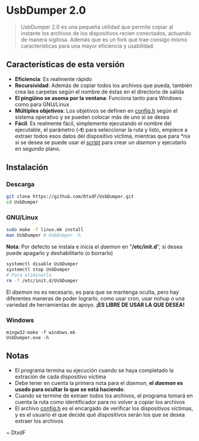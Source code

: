 # UsbDumper 2.0
> UsbDumper 2.0 es una pequeña utilidad que permite copiar al instante los archivos de los dispositivos recien conectados, actuando de manera sigilosa. Además que es un fork que trae consigo mismo características para una mayor eficiencia y usabilidad.

## Características de esta versión

* **Eficiencia**: Es realmente rápido
* **Recursividad**: Además de copiar todos los archivos que pueda, también crea las carpetas según el nombre de éstas en el directorio de salida
* **El pingüino se asoma por la ventana**: Funciona tanto para Windows como para GNU/Linux
* **Múltiples objetivos**: Los objetivos se definen en [config.h](config.h) según el sistema operativo y se pueden colocar más de uno si se desea
* **Fácil**: Es realmente fácil, simplemente ejecutando el nombre del ejecutable, el parámetro (**-t**) para seleccionar la ruta y listo, empiece a extraer todos esos datos del dispositivo víctima, mientras que para \*nix si se desea se puede usar el [script](install/UsbDumper) para crear un *daemon* y ejecutarlo en segundo plano.

## Instalación

### Descarga

```bash
git clone https://github.com/DtxdF/UsbDumper.git
cd UsbDumper
```

### GNU/Linux

```bash
sudo make -f linux.mk install
man UsbDumper # UsbDumper -h
```

**Nota**: Por defecto se instala e inicia el *daemon* en "**/etc/init.d**", si desea puede apagarlo y deshabilitarlo (o borrarlo)

```bash
systemctl disable UsbDumper
systemctl stop UsbDumper
# Para eliminarlo
rm -f /etc/init.d/UsbDumper
```

El *daemon* no es necesario, es para que se mantenga oculta, pero hay diferentes maneras de poder lograrlo, como usar cron, usar nohup o una variedad de herramientas de apoyo. **¡ES LIBRE DE USAR LA QUE DESEA!**

### Windows

```batch
mingw32-make -f windows.mk
UsbDumper.exe -h
```

## Notas

* El programa termina su ejecución cuando se haya completado la extración de cada dispositivo víctima
* Debe tener en cuenta la primera nota para el *daemon*, **el *daemon* es usado para ocultar lo que se está haciendo**.
* Cuando se termine de extraer todos los archivos, el programa tomará en cuenta la ruta como identificador para no volver a copiar los archivos
* El archivo [config.h](config.h) es el encargado de verificar los dispositivos víctimas, y es el usuario el que decide qué dispositivos serán los que se desea extraer los archivos

\~ DtxdF
